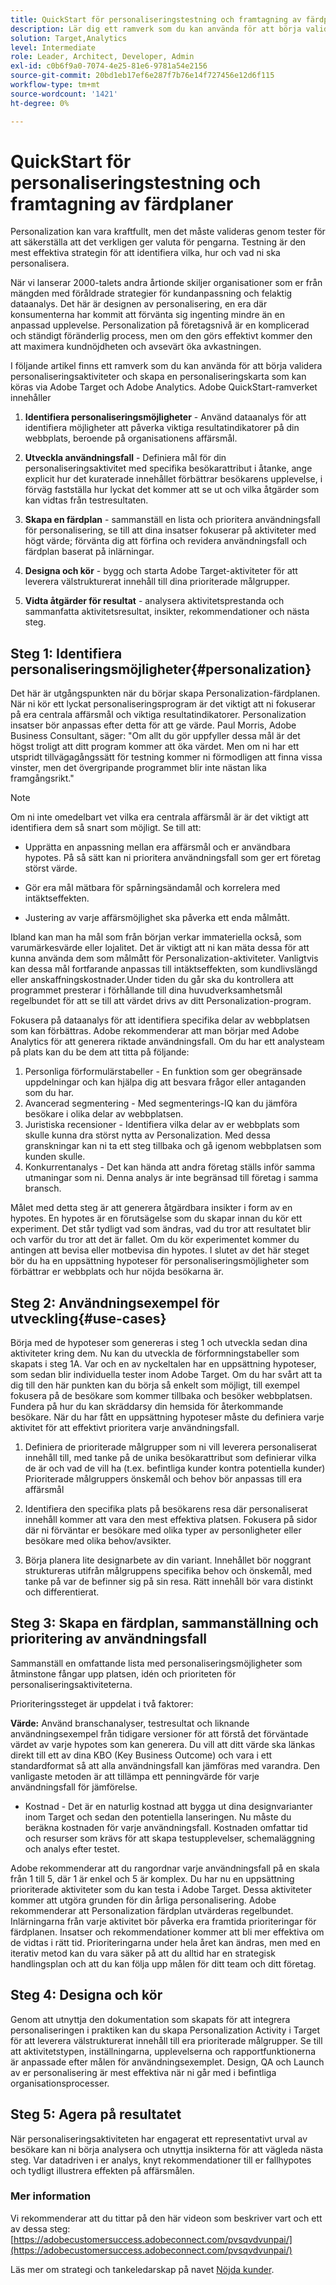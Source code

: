```yaml
---
title: QuickStart för personaliseringstestning och framtagning av färdplaner
description: Lär dig ett ramverk som du kan använda för att börja validera personaliseringsaktiviteter och skapa en personaliseringskarta som kan köras via Adobe Target och Adobe Analytics.
solution: Target,Analytics
level: Intermediate
role: Leader, Architect, Developer, Admin
exl-id: c0b6f9a0-7074-4e25-81e6-9781a54e2156
source-git-commit: 20bd1eb17ef6e287f7b76e14f727456e12d6f115
workflow-type: tm+mt
source-wordcount: '1421'
ht-degree: 0%

---
```


# QuickStart för personaliseringstestning och framtagning av färdplaner

Personalization kan vara kraftfullt, men det måste valideras genom tester för att säkerställa att det verkligen ger valuta för pengarna. Testning är den mest effektiva strategin för att identifiera vilka, hur och vad ni ska personalisera.

När vi lanserar 2000-talets andra årtionde skiljer organisationer som er från mängden med föråldrade strategier för kundanpassning och felaktig dataanalys. Det här är designen av personalisering, en era där konsumenterna har kommit att förvänta sig ingenting mindre än en anpassad upplevelse. Personalization på företagsnivå är en komplicerad och ständigt föränderlig process, men om den görs effektivt kommer den att maximera kundnöjdheten och avsevärt öka avkastningen.

I följande artikel finns ett ramverk som du kan använda för att börja validera personaliseringsaktiviteter och skapa en personaliseringskarta som kan köras via Adobe Target och Adobe Analytics. Adobe QuickStart-ramverket innehåller

1. **Identifiera personaliseringsmöjligheter** - Använd dataanalys för att identifiera möjligheter att påverka viktiga resultatindikatorer på din webbplats, beroende på organisationens affärsmål.

1. **Utveckla användningsfall** - Definiera mål för din personaliseringsaktivitet med specifika besökarattribut i åtanke, ange explicit hur det kuraterade innehållet förbättrar besökarens upplevelse, i förväg fastställa hur lyckat det kommer att se ut och vilka åtgärder som kan vidtas från testresultaten.

1. **Skapa en färdplan** - sammanställ en lista och prioritera användningsfall för personalisering, se till att dina insatser fokuserar på aktiviteter med högt värde; förvänta dig att förfina och revidera användningsfall och färdplan baserat på inlärningar.

1. **Designa och kör** - bygg och starta Adobe Target-aktiviteter för att leverera välstrukturerat innehåll till dina prioriterade målgrupper.

1. **Vidta åtgärder för resultat** - analysera aktivitetsprestanda och sammanfatta aktivitetsresultat, insikter, rekommendationer och nästa steg.

## Steg 1: Identifiera personaliseringsmöjligheter{#personalization}

Det här är utgångspunkten när du börjar skapa Personalization-färdplanen. När ni kör ett lyckat personaliseringsprogram är det viktigt att ni fokuserar på era centrala affärsmål och viktiga resultatindikatorer. Personalization insatser bör anpassas efter detta för att ge värde. Paul Morris, Adobe Business Consultant, säger: &quot;Om allt du gör uppfyller dessa mål är det högst troligt att ditt program kommer att öka värdet. Men om ni har ett utspridt tillvägagångssätt för testning kommer ni förmodligen att finna vissa vinster, men det övergripande programmet blir inte nästan lika framgångsrikt.&quot;

>[!NOTE]
>
>Om ni inte omedelbart vet vilka era centrala affärsmål är är det viktigt att identifiera dem så snart som möjligt. Se till att:


* Upprätta en anpassning mellan era affärsmål och er användbara hypotes. På så sätt kan ni prioritera användningsfall som ger ert företag störst värde.

* Gör era mål mätbara för spårningsändamål och korrelera med intäktseffekten.

* Justering av varje affärsmöjlighet ska påverka ett enda målmått.

Ibland kan man ha mål som från början verkar immateriella också, som varumärkesvärde eller lojalitet. Det är viktigt att ni kan mäta dessa för att kunna använda dem som målmått för Personalization-aktiviteter. Vanligtvis kan dessa mål fortfarande anpassas till intäktseffekten, som kundlivslängd eller anskaffningskostnader.Under tiden du går ska du kontrollera att programmet presterar i förhållande till dina huvudverksamhetsmål regelbundet för att se till att värdet drivs av ditt Personalization-program.

Fokusera på dataanalys för att identifiera specifika delar av webbplatsen som kan förbättras. Adobe rekommenderar att man börjar med Adobe Analytics för att generera riktade användningsfall. Om du har ett analysteam på plats kan du be dem att titta på följande:

1. Personliga förformulärstabeller - En funktion som ger obegränsade uppdelningar och kan hjälpa dig att besvara frågor eller antaganden som du har.
1. Avancerad segmentering - Med segmenterings-IQ kan du jämföra besökare i olika delar av webbplatsen.
1. Juristiska recensioner - Identifiera vilka delar av er webbplats som skulle kunna dra störst nytta av Personalization. Med dessa granskningar kan ni ta ett steg tillbaka och gå igenom webbplatsen som kunden skulle.
1. Konkurrentanalys - Det kan hända att andra företag ställs inför samma utmaningar som ni. Denna analys är inte begränsad till företag i samma bransch.

Målet med detta steg är att generera åtgärdbara insikter i form av en hypotes. En hypotes är en förutsägelse som du skapar innan du kör ett experiment. Det står tydligt vad som ändras, vad du tror att resultatet blir och varför du tror att det är fallet. Om du kör experimentet kommer du antingen att bevisa eller motbevisa din hypotes. I slutet av det här steget bör du ha en uppsättning hypoteser för personaliseringsmöjligheter som förbättrar er webbplats och hur nöjda besökarna är.

## Steg 2: Användningsexempel för utveckling{#use-cases}

Börja med de hypoteser som genereras i steg 1 och utveckla sedan dina aktiviteter kring dem. Nu kan du utveckla de förformningstabeller som skapats i steg 1A. Var och en av nyckeltalen har en uppsättning hypoteser, som sedan blir individuella tester inom Adobe Target. Om du har svårt att ta dig till den här punkten kan du börja så enkelt som möjligt, till exempel fokusera på de besökare som kommer tillbaka och besöker webbplatsen. Fundera på hur du kan skräddarsy din hemsida för återkommande besökare. När du har fått en uppsättning hypoteser måste du definiera varje aktivitet för att effektivt prioritera varje användningsfall.

1. Definiera de prioriterade målgrupper som ni vill leverera personaliserat innehåll till, med tanke på de unika besökarattribut som definierar vilka de är och vad de vill ha (t.ex. befintliga kunder kontra potentiella kunder) Prioriterade målgruppers önskemål och behov bör anpassas till era affärsmål

1. Identifiera den specifika plats på besökarens resa där personaliserat innehåll kommer att vara den mest effektiva platsen. Fokusera på sidor där ni förväntar er besökare med olika typer av personligheter eller besökare med olika behov/avsikter.

1. Börja planera lite designarbete av din variant. Innehållet bör noggrant struktureras utifrån målgruppens specifika behov och önskemål, med tanke på var de befinner sig på sin resa. Rätt innehåll bör vara distinkt och differentierat.

## Steg 3: Skapa en färdplan, sammanställning och prioritering av användningsfall

Sammanställ en omfattande lista med personaliseringsmöjligheter som åtminstone fångar upp platsen, idén och prioriteten för personaliseringsaktiviteterna.

Prioriteringssteget är uppdelat i två faktorer:

**Värde:** Använd branschanalyser, testresultat och liknande användningsexempel från tidigare versioner för att förstå det förväntade värdet av varje hypotes som kan generera. Du vill att ditt värde ska länkas direkt till ett av dina KBO (Key Business Outcome) och vara i ett standardformat så att alla användningsfall kan jämföras med varandra. Den vanligaste metoden är att tillämpa ett penningvärde för varje användningsfall för jämförelse.

* Kostnad - Det är en naturlig kostnad att bygga ut dina designvarianter inom Target och sedan den potentiella lanseringen. Nu måste du beräkna kostnaden för varje användningsfall. Kostnaden omfattar tid och resurser som krävs för att skapa testupplevelser, schemaläggning och analys efter testet.

Adobe rekommenderar att du rangordnar varje användningsfall på en skala från 1 till 5, där 1 är enkel och 5 är komplex. Du har nu en uppsättning prioriterade aktiviteter som du kan testa i Adobe Target. Dessa aktiviteter kommer att utgöra grunden för din årliga personalisering. Adobe rekommenderar att Personalization färdplan utvärderas regelbundet. Inlärningarna från varje aktivitet bör påverka era framtida prioriteringar för färdplanen. Insatser och rekommendationer kommer att bli mer effektiva om de vidtas i rätt tid. Prioriteringarna under hela året kan ändras, men med en iterativ metod kan du vara säker på att du alltid har en strategisk handlingsplan och att du kan följa upp målen för ditt team och ditt företag.

## Steg 4: Designa och kör

Genom att utnyttja den dokumentation som skapats för att integrera personaliseringen i praktiken kan du skapa Personalization Activity i Target för att leverera välstrukturerat innehåll till era prioriterade målgrupper. Se till att aktivitetstypen, inställningarna, upplevelserna och rapportfunktionerna är anpassade efter målen för användningsexemplet. Design, QA och Launch av er personalisering är mest effektiva när ni går med i befintliga organisationsprocesser.

## Steg 5: Agera på resultatet

När personaliseringsaktiviteten har engagerat ett representativt urval av besökare kan ni börja analysera och utnyttja insikterna för att vägleda nästa steg. Var datadriven i er analys, knyt rekommendationer till er fallhypotes och tydligt illustrera effekten på affärsmålen.

### Mer information

Vi rekommenderar att du tittar på den här videon som beskriver vart och ett av dessa steg: [https://adobecustomersuccess.adobeconnect.com/pvsqvdvunpai/](https://adobecustomersuccess.adobeconnect.com/pvsqvdvunpai/)

Läs mer om strategi och tankeledarskap på navet [Nöjda kunder](https://experienceleague.adobe.com/docs/customer-success/customer-success/overview.html).